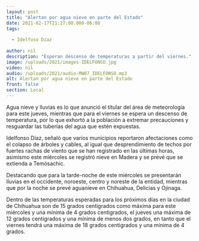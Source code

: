 ```yaml
---
layout: post
title: "Alertan por agua nieve en parte del Estado"
date: 2021-02-17T21:27:00.000-06:00
tags:
  
  - Idelfoso Díaz
  
author: nil
description: "Esperan descenso de temperaturas a partir del viernes."
image: /uploads/2021/images-IDELFONSO.jpg
video: nil
audio: /uploads/2021/audio-MW07_IDELFONSO.mp3
alt: Alertan por agua nieve en parte del Estado
front: false
section: Local
---
```


Agua nieve y lluvias es lo que anunció el titular del área de meteorología para este jueves, mientras que para el viernes se espera un descenso de temperatura, por lo que exhortó a la población a extremar precauciones y resguardar las tuberías del agua que estén expuestas.

Idelfonso Díaz, señaló que varios municipios reportaron afectaciones como el colapso de árboles y cables, al igual que desprendimiento de techos por fuertes rachas de viento que se han registrado en las últimas horas, asimismo este miércoles se registró nieve en Madera y se prevé que se extienda a Temósachic.

Destacando que para la tarde-noche de este miércoles se presentarán lluvias en el occidente, noroeste, centro y noreste de la entidad, mientras que por la noche se prevé aguanieve en Chihuahua, Delicias y Ojinaga.

Dentro de las temperaturas esperadas para los próximos días en la ciudad de Chihuahua son de 15 grados centigrados como máxima para este miércoles y una mínima de 4 grados centigrados, el jueves una máxima de 12 grados centigrados y una mínima de menos dos grados, en tanto que el viernes tendrá una máxima de 18 grados centigrados y una mínima de 4 grados.